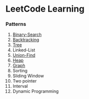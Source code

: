 # LeetCode Learning
###    Patterns


1. [Binary-Search](binary-search/README.md)
2. [Backtracking](backtracking/README.md)
3. [Tree](tree/README.md)
4. Linked-List
5. [Union-Find](union-find/README.md)
6. [Heap](heap/README.md)
7. [Graph](graph/README.md)
8. Sorting
9. Sliding Window
10. Two pointer
11. Interval
12. Dynamic Programming